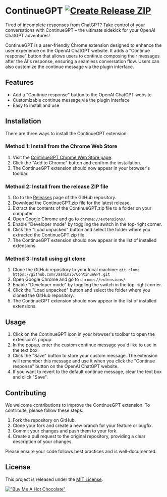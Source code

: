 # ContinueGPT [![Create Release ZIP](https://github.com/Jasmin25/ContinueGPT/actions/workflows/create-release-zip.yml/badge.svg)](https://github.com/Jasmin25/ContinueGPT/actions/workflows/create-release-zip.yml)

Tired of incomplete responses from ChatGPT? Take control of your conversations with ContinueGPT – the ultimate sidekick for your OpenAI ChatGPT adventures!

ContinueGPT is a user-friendly Chrome extension designed to enhance the user experience on the OpenAI ChatGPT website. It adds a "Continue response" button that allows users to continue composing their messages after the AI's response, ensuring a seamless conversation flow. Users can also customize the continue message via the plugin interface.

## Features

- Add a "Continue response" button to the OpenAI ChatGPT website
- Customizable continue message via the plugin interface
- Easy to install and use

## Installation

There are three ways to install the ContinueGPT extension:

### Method 1: Install from the Chrome Web Store
1. Visit the [ContinueGPT Chrome Web Store page](https://your-chrome-web-store-url).
2. Click the "Add to Chrome" button and confirm the installation.
3. The ContinueGPT extension should now appear in your browser's toolbar.

### Method 2: Install from the release ZIP file
1. Go to the [Releases](https://github.com/Jasmin25/ContinueGPT/releases) page of the GitHub repository.
2. Download the ContinueGPT.zip file for the latest release.
3. Extract the contents of the ContinueGPT.zip file to a folder on your computer.
4. Open Google Chrome and go to `chrome://extensions/`.
5. Enable "Developer mode" by toggling the switch in the top-right corner.
6. Click the "Load unpacked" button and select the folder where you extracted the ContinueGPT.zip file.
7. The ContinueGPT extension should now appear in the list of installed extensions.

### Method 3: Install using git clone
1. Clone the GitHub repository to your local machine:
    ```git clone https://github.com/Jasmin25/ContinueGPT.git```
2. Open Google Chrome and go to `chrome://extensions/`. 
3. Enable "Developer mode" by toggling the switch in the top-right corner.
4. Click the "Load unpacked" button and select the folder where you cloned the GitHub repository.
5. The ContinueGPT extension should now appear in the list of installed extensions.

## Usage

1. Click on the ContinueGPT icon in your browser's toolbar to open the extension's popup.
2. In the popup, enter the custom continue message you'd like to use in the text box.
3. Click the "Save" button to store your custom message. The extension will remember this message and use it when you click the "Continue response" button on the OpenAI ChatGPT website.
4. If you want to revert to the default continue message, clear the text box and click "Save".

## Contributing

We welcome contributions to improve the ContinueGPT extension. To contribute, please follow these steps:

1. Fork the repository on GitHub.
2. Clone your fork and create a new branch for your feature or bugfix.
3. Commit your changes and push them to your fork.
4. Create a pull request to the original repository, providing a clear description of your changes.

Please ensure your code follows best practices and is well-documented.

## License

This project is released under the [MIT License](./LICENSE).

[!["Buy Me A Hot Chocolate"](https://www.buymeacoffee.com/assets/img/custom_images/orange_img.png)](https://www.buymeacoffee.com/jasminshah)